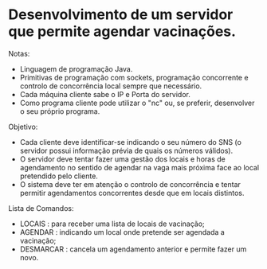 # Desenvolvimento de um servidor que permite agendar vacinações.

Notas:

- Linguagem de programação Java.
- Primitivas de programação com sockets, programação concorrente e controlo de concorrência local sempre que necessário.
- Cada máquina cliente sabe o IP e Porta do servidor.
- Como programa cliente pode utilizar o "nc" ou, se preferir, desenvolver o seu próprio programa.

Objetivo:

- Cada cliente deve identificar-se indicando o seu número do SNS (o servidor possui informação prévia de quais os números válidos). 
- O servidor deve tentar fazer uma gestão dos locais e horas de agendamento no sentido de agendar na vaga mais próxima face ao local pretendido pelo cliente.
- O sistema deve ter em atenção o controlo de concorrência e tentar permitir agendamentos concorrentes desde que em locais distintos.

Lista de Comandos:

- LOCAIS : para receber uma lista de locais de vacinação; 
- AGENDAR <LOCAL> : indicando um local onde pretende ser agendada a vacinação; 
- DESMARCAR : cancela um agendamento anterior e permite fazer um novo. 



